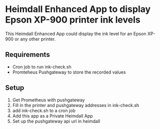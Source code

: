 # Heimdall Enhanced App to display Epson XP-900 printer ink levels

This Heimdall Enhanced App could display the ink level for an Epson XP-900 or any other printer.

## Requirements

- Cron job to run ink-check.sh
- Promteheus Pushgateway to store the recorded values

## Setup

1) Get Prometheus with pushgateway
2) Fill in the printer and pushgateway addresses in ink-check.sh
3) add ink-check.sh to a cron job
4) Add this app as a Private Heimdall App
5) Set up the pushgateway api url in heimdall